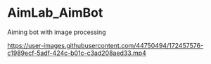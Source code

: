 # AimLab_AimBot
  Aiming bot with image processing


https://user-images.githubusercontent.com/44750494/172457576-c1989ecf-5adf-424c-b01c-c3ad208aed33.mp4

